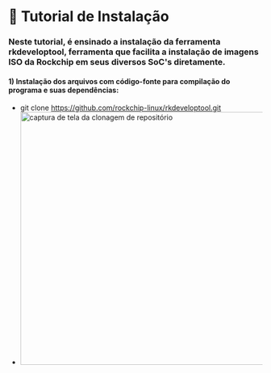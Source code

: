 # 🔽 Tutorial de Instalação 
### Neste tutorial, é ensinado a instalação da ferramenta rkdeveloptool, ferramenta que facilita a instalação de imagens ISO da Rockchip em seus diversos SoC's diretamente.
#### 1) Instalação dos arquivos com código-fonte para compilação do programa e suas dependências: 
  - git clone https://github.com/rockchip-linux/rkdeveloptool.git
  - <img src="https://github.com/renanBatalha/imagens_tutorial_rk_develop_tool/blob/main/imagens_tutorial/clone_github.png" alt="captura de tela da clonagem de repositório" width="500">
